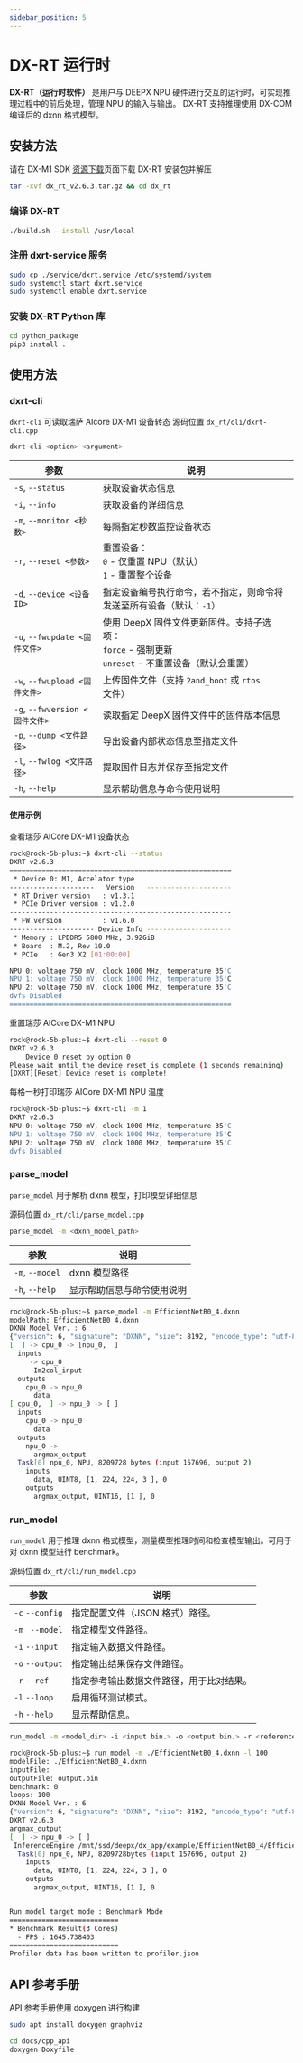 ```yaml
---
sidebar_position: 5
---
```


# DX-RT 运行时

**DX-RT（运行时软件）** 是用户与 DEEPX NPU 硬件进行交互的运行时，可实现推理过程中的前后处理，管理 NPU 的输入与输出。
DX-RT 支持推理使用 DX-COM 编译后的 dxnn 格式模型。

## 安装方法

请在 DX-M1 SDK [资源下载](../download.md)页面下载 DX-RT 安装包并解压

<NewCodeBlock tip="Host" type="device">

```bash
tar -xvf dx_rt_v2.6.3.tar.gz && cd dx_rt
```

</NewCodeBlock>

### 编译 DX-RT

<NewCodeBlock tip="Host" type="device">

```bash
./build.sh --install /usr/local
```

</NewCodeBlock>

### 注册 dxrt-service 服务

<NewCodeBlock tip="Host" type="device">

```bash
sudo cp ./service/dxrt.service /etc/systemd/system
sudo systemctl start dxrt.service
sudo systemctl enable dxrt.service
```

</NewCodeBlock>

### 安装 DX-RT Python 库

<NewCodeBlock tip="Host" type="device">

```bash
cd python_package
pip3 install .
```

</NewCodeBlock>

## 使用方法

### dxrt-cli

`dxrt-cli` 可读取瑞萨 AIcore DX-M1 设备转态
源码位置 `dx_rt/cli/dxrt-cli.cpp`

```bash
dxrt-cli <option> <argument>
```

| 参数                           | 说明                                                                                                        |
| ------------------------------ | ----------------------------------------------------------------------------------------------------------- |
| `-s`, `--status`               | 获取设备状态信息                                                                                            |
| `-i`, `--info`                 | 获取设备的详细信息                                                                                          |
| `-m`, `--monitor <秒数>`       | 每隔指定秒数监控设备状态                                                                                    |
| `-r`, `--reset <参数>`         | 重置设备：<br/> `0` - 仅重置 NPU（默认）<br/> `1` - 重置整个设备                                            |
| `-d`, `--device <设备ID>`      | 指定设备编号执行命令，若不指定，则命令将发送至所有设备（默认：`-1`）                                        |
| `-u`, `--fwupdate <固件文件>`  | 使用 DeepX 固件文件更新固件。支持子选项：<br/> `force` - 强制更新<br/> `unreset` - 不重置设备（默认会重置） |
| `-w`, `--fwupload <固件文件>`  | 上传固件文件（支持 `2and_boot` 或 `rtos` 文件）                                                             |
| `-g`, `--fwversion <固件文件>` | 读取指定 DeepX 固件文件中的固件版本信息                                                                     |
| `-p`, `--dump <文件路径>`      | 导出设备内部状态信息至指定文件                                                                              |
| `-l`, `--fwlog <文件路径>`     | 提取固件日志并保存至指定文件                                                                                |
| `-h`, `--help`                 | 显示帮助信息与命令使用说明                                                                                  |

#### 使用示例

查看瑞莎 AICore DX-M1 设备状态

```bash
rock@rock-5b-plus:~$ dxrt-cli --status
DXRT v2.6.3
=======================================================
 * Device 0: M1, Accelator type
---------------------   Version   ---------------------
 * RT Driver version   : v1.3.1
 * PCIe Driver version : v1.2.0
-------------------------------------------------------
 * FW version          : v1.6.0
--------------------- Device Info ---------------------
 * Memory : LPDDR5 5800 MHz, 3.92GiB
 * Board  : M.2, Rev 10.0
 * PCIe   : Gen3 X2 [01:00:00]

NPU 0: voltage 750 mV, clock 1000 MHz, temperature 35'C
NPU 1: voltage 750 mV, clock 1000 MHz, temperature 35'C
NPU 2: voltage 750 mV, clock 1000 MHz, temperature 35'C
dvfs Disabled
=======================================================
```

重置瑞莎 AICore DX-M1 NPU

```bash
rock@rock-5b-plus:~$ dxrt-cli --reset 0
DXRT v2.6.3
    Device 0 reset by option 0
Please wait until the device reset is complete.(1 seconds remaining)
[DXRT][Reset] Device reset is complete!
```

每格一秒打印瑞莎 AICore DX-M1 NPU 温度

```bash
rock@rock-5b-plus:~$ dxrt-cli -m 1
DXRT v2.6.3
NPU 0: voltage 750 mV, clock 1000 MHz, temperature 35'C
NPU 1: voltage 750 mV, clock 1000 MHz, temperature 35'C
NPU 2: voltage 750 mV, clock 1000 MHz, temperature 35'C
dvfs Disabled
```

### parse_model

`parse_model` 用于解析 dxnn 模型，打印模型详细信息

源码位置 `dx_rt/cli/parse_model.cpp`

```bash
parse_model -m <dxnn_model_path>
```

| 参数            | 说明                       |
| --------------- | -------------------------- |
| `-m`, `--model` | dxnn 模型路径              |
| `-h`, `--help`  | 显示帮助信息与命令使用说明 |

```bash
rock@rock-5b-plus:~$ parse_model -m EfficientNetB0_4.dxnn
modelPath: EfficientNetB0_4.dxnn
DXNN Model Ver. : 6
{"version": 6, "signature": "DXNN", "size": 8192, "encode_type": "utf-8", "bytes_order": "little", "hw_config": null, "data": {"merged_model": {"type": "bytes", "offset": 0, "size": 0}, "npu_models": {"npu_0": {"type": "bytes", "offset": 19751, "size": 5602912}}, "cpu_models": {"cpu_0": {"type": "bytes", "offset": 5623487, "size": 7632}}, "graph_info": {"type": "str", "offset": 5631119, "size": 1036}, "compile_config": {"type": "str", "offset": 5622663, "size": 824}, "compiled_data": {"M1A_4K": {"npu_0": {"rmap": {"type": "bytes", "offset": 5632155, "size": 360960}, "weight": {"type": "bytes", "offset": 5993115, "size": 5683904}, "rmap_info": {"type": "str", "offset": 11677019, "size": 1512}, "bitmatch": {"type": "bytes", "offset": 11678531, "size": 0}, "sim_info": {"type": "bytes", "offset": 11678531, "size": 23}}}}, "vis_npu_models": {"npu_0": {"type": "bytes", "offset": 0, "size": 19751}}, "vis_cpu_models": {}}, "cipher_manager": {"_serializer": {"use_pickle": false}, "_cipher": "DXCipherV2"}}
[  ] -> cpu_0 -> [npu_0,  ]
  inputs
     -> cpu_0
      Im2col_input
  outputs
    cpu_0 -> npu_0
      data
[ cpu_0,  ] -> npu_0 -> [ ]
  inputs
    cpu_0 -> npu_0
      data
  outputs
    npu_0 ->
      argmax_output
  Task[0] npu_0, NPU, 8209728 bytes (input 157696, output 2)
    inputs
      data, UINT8, [1, 224, 224, 3 ], 0
    outputs
      argmax_output, UINT16, [1 ], 0
```

### run_model

`run_model` 用于推理 dxnn 格式模型，测量模型推理时间和检查模型输出。可用于对 dxnn 模型进行 benchmark。

源码位置 `dx_rt/cli/run_model.cpp`

| 参数            | 说明                                     |
| --------------- | ---------------------------------------- |
| `-c` `--config` | 指定配置文件（JSON 格式）路径。          |
| `-m ` `--model` | 指定模型文件路径。                       |
| `-i` `--input`  | 指定输入数据文件路径。                   |
| `-o` `--output` | 指定输出结果保存文件路径。               |
| `-r` `--ref`    | 指定参考输出数据文件路径，用于比对结果。 |
| `-l` `--loop`   | 启用循环测试模式。                       |
| `-h` `--help`   | 显示帮助信息。                           |

```bash
run_model -m <model_dir> -i <input bin.> -o <output bin.> -r <reference output bin.> -l <number of loops>
```

```bash
rock@rock-5b-plus:~$ run_model -m ./EfficientNetB0_4.dxnn -l 100
modelFile: ./EfficientNetB0_4.dxnn
inputFile:
outputFile: output.bin
benchmark: 0
loops: 100
DXNN Model Ver. : 6
{"version": 6, "signature": "DXNN", "size": 8192, "encode_type": "utf-8", "bytes_order": "little", "hw_config": null, "data": {"merged_model": {"type": "bytes", "offset": 0, "size": 0}, "npu_models": {"npu_0": {"type": "bytes", "offset": 19751, "size": 5602912}}, "cpu_models": {"cpu_0": {"type": "bytes", "offset": 5623487, "size": 7632}}, "graph_info": {"type": "str", "offset": 5631119, "size": 1036}, "compile_config": {"type": "str", "offset": 5622663, "size": 824}, "compiled_data": {"M1A_4K": {"npu_0": {"rmap": {"type": "bytes", "offset": 5632155, "size": 360960}, "weight": {"type": "bytes", "offset": 5993115, "size": 5683904}, "rmap_info": {"type": "str", "offset": 11677019, "size": 1512}, "bitmatch": {"type": "bytes", "offset": 11678531, "size": 0}, "sim_info": {"type": "bytes", "offset": 11678531, "size": 23}}}}, "vis_npu_models": {"npu_0": {"type": "bytes", "offset": 0, "size": 19751}}, "vis_cpu_models": {}}, "cipher_manager": {"_serializer": {"use_pickle": false}, "_cipher": "DXCipherV2"}}
DXRT v2.6.3
argmax_output
[  ] -> npu_0 -> [ ]
 InferenceEngine /mnt/ssd/deepx/dx_app/example/EfficientNetB0_4/EfficientNetB0_4.dxnn
  Task[0] npu_0, NPU, 8209728bytes (input 157696, output 2)
    inputs
      data, UINT8, [1, 224, 224, 3 ], 0
    outputs
      argmax_output, UINT16, [1 ], 0


Run model target mode : Benchmark Mode
===========================
* Benchmark Result(3 Cores)
  - FPS : 1645.738403
===========================
Profiler data has been written to profiler.json
```

## API 参考手册

API 参考手册使用 doxygen 进行构建

<NewCodeBlock tip="Host" type="device">

```bash
sudo apt install doxygen graphviz
```

</NewCodeBlock>

<NewCodeBlock tip="Host" type="device">

```bash
cd docs/cpp_api
doxygen Doxyfile
```

</NewCodeBlock>

